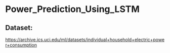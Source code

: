 # Power_Prediction_Using_LSTM
## Dataset:
https://archive.ics.uci.edu/ml/datasets/individual+household+electric+power+consumption
